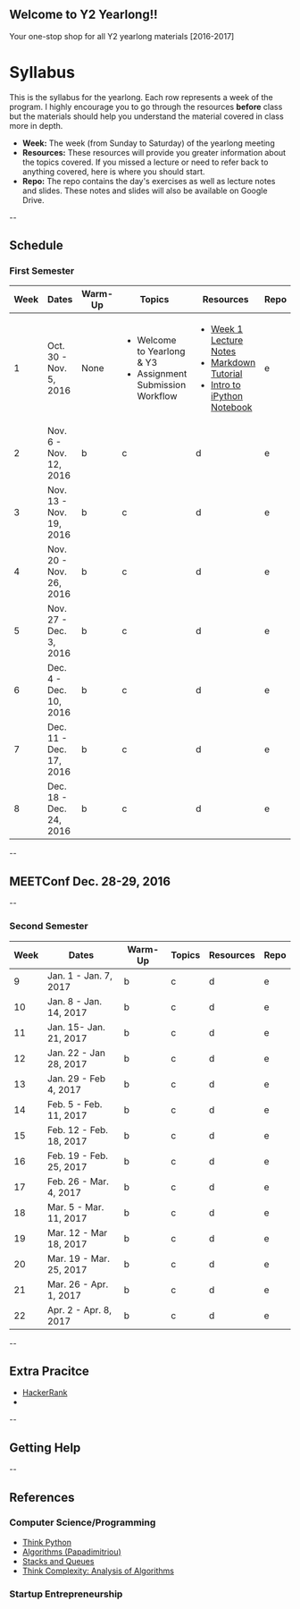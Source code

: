 ## Welcome to Y2 Yearlong!! 
Your one-stop shop for all Y2 yearlong materials [2016-2017]
# Syllabus

This is the syllabus for the yearlong.  Each row represents a week of the program.  I highly encourage you to go through the resources <b>before</b> class but the materials should help you understand the material covered in class more in depth.  

* __Week:__ The week (from Sunday to Saturday) of the yearlong meeting
* __Resources:__ These resources will provide you greater information about the topics covered.  If you missed a lecture or need to refer back to anything covered, here is where you should start. 
* __Repo:__ The repo contains the day's exercises as well as lecture notes and slides.  These notes and slides will also be available on Google Drive.

--
## Schedule 
### First Semester 
| Week | Dates | Warm-Up | Topics | Resources | Repo | 
| --- | --- | --- | --- | ---| ---|
| 1 | Oct. 30 - Nov. 5, 2016 | None | <ul><li> Welcome to Yearlong & Y3</li> <li> Assignment Submission Workflow</li></ul> | <ul><li>[Week 1 Lecture Notes](https://docs.google.com/document/d/1qk1U4U4lSYx0OgJxCdWrKjPt_048p347a0c5KJiNyxQ/edit?usp=sharing)</li> <li>[Markdown Tutorial](http://www.markdowntutorial.com/)</li> <li>[Intro to iPython Notebook](http://opentechschool.github.io/python-data-intro/core/notebook.html)</li></ul>| e|
| 2 | Nov. 6 - Nov. 12, 2016 | b | c | d | e|
| 3 | Nov. 13 - Nov. 19, 2016 | b | c | d | e|
| 4 | Nov. 20 - Nov. 26, 2016 | b | c | d | e|
| 5 | Nov. 27 - Dec. 3, 2016 | b | c | d | e|
| 6 | Dec. 4 - Dec. 10, 2016 | b | c | d | e|
| 7 | Dec. 11 - Dec. 17, 2016 | b | c | d | e|
| 8 | Dec. 18 - Dec. 24, 2016 | b | c | d | e|
--
## MEETConf Dec. 28-29, 2016
--
### Second Semester 
| Week | Dates | Warm-Up | Topics | Resources | Repo | 
| --- | --- | --- | --- | ---| ---|
| 9 | Jan. 1 - Jan. 7, 2017 | b | c | d | e|
| 10 | Jan. 8 - Jan. 14, 2017 | b | c | d | e|
| 11 | Jan. 15- Jan. 21, 2017 | b | c | d | e|
| 12 | Jan. 22 - Jan 28, 2017 | b | c | d | e|
| 13 | Jan. 29 - Feb 4, 2017 | b | c | d | e|
| 14 | Feb. 5 - Feb. 11, 2017 | b | c | d | e|
| 15 | Feb. 12 - Feb. 18, 2017 | b | c | d | e|
| 16 | Feb. 19 - Feb. 25, 2017 | b | c | d | e|
| 17 | Feb. 26 - Mar. 4, 2017 | b | c | d | e|
| 18 | Mar. 5 - Mar. 11, 2017 | b | c | d | e|
| 19 | Mar. 12 - Mar 18, 2017 | b | c | d | e|
| 20 | Mar. 19 - Mar. 25, 2017 | b | c | d | e|
| 21 | Mar. 26 - Apr. 1, 2017 | b | c | d | e|
| 22 | Apr. 2 - Apr. 8, 2017| b | c | d | e|

--
## Extra Pracitce
* [HackerRank](http://www.hackerrank.com)
* 
--
## Getting Help
--
## References

### Computer Science/Programming

* [Think Python](http://www.greenteapress.com/thinkpython/thinkpython.html)
* [Algorithms (Papadimitriou)](http://www.cs.berkeley.edu/~vazirani/algorithms)
* [Stacks and Queues](https://github.com/zipfian/graph-datastructures/tree/master/lecture/stacks_and_queues.md)
* [Think Complexity: Analysis of Algorithms](http://www.greenteapress.com/compmod/html/thinkcomplexity004.html)

### Startup Entrepreneurship

 
